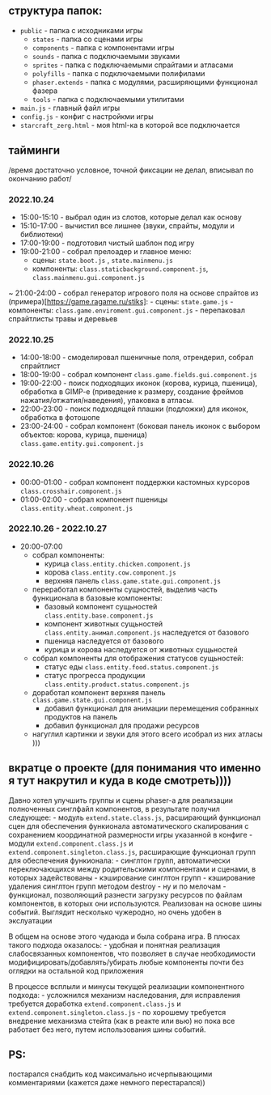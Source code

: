 ## структура папок:

- `public` - папка с исходниками игры
    - `states` - папка со сценами игры
    - `components` - папка с компонентами игры
    - `sounds` - папка с подключаемыми звуками
    - `sprites` - папка с подключаемыми спрайтами и атласами
    - `polyfills` - папка с подключаемыми полифилами
    - `phaser.extends` - папка с модулями, расширяющими функционал фазера
    - `tools` - папка с подключаемыми утилитами
- `main.js` - главный файл игры
- `config.js` - конфиг с настройкми игры
- `starcraft_zerg.html` - моя html-ка в которой все подключается


## тайминги 
/время достаточно условное, точной фиксации не делал, вписывал по окончанию работ/

### 2022.10.24
- 15:00-15:10 - выбрал один из слотов, которые делал как основу
- 15:10-17:00 - вычистил все лишнее (звуки, спрайты, модули и библиотеки)
- 17:00-19:00 - подготовил чистый шаблон под игру
- 19:00-21:00 - собрал прелоадер и главное меню: 
    - сцены: `state.boot.js` , `state.mainmenu.js`
    - компоненты: `class.staticbackground.component.js`, `class.mainmenu.gui.component.js`

~ 21:00-24:00 - собрал генератор игрового поля на основе спрайтов из (примера)[https://game.ragame.ru/stiks]:
    - сцены: `state.game.js`
    - компоненты: `class.game.enviroment.gui.component.js`
    - перепаковал спрайтлисты травы и деревьев

### 2022.10.25
- 14:00-18:00 - смоделировал пшеничные поля, отрендерил, собрал спрайтлист
- 18:00-19:00 - собрал компонент `class.game.fields.gui.component.js`
- 19:00-22:00 - поиск подходящих иконок (корова, курица, пшеница), обработка в GIMP-e (приведение к размеру, создание фреймов нажатия/отжатия/наведения), упаковка в атласы.
- 22:00-23:00 - поиск подходящей плашки (подложки) для иконок, обработка в фотошопе
- 23:00-24:00 - собрал компонент (боковая панель иконок с выбором объектов: корова, курица, пшеница) `class.game.entity.gui.component.js`

### 2022.10.26
- 00:00-01:00 - собрал компонент поддержки кастомных курсоров `class.crosshair.component.js`
- 01:00-02:00 - собрал компонент пшеницы `class.entity.wheat.component.js`

### 2022.10.26 - 2022.10.27
- 20:00-07:00 
    - собрал компоненты:
        - курица `class.entity.chicken.component.js`
        - корова `class.entity.cow.component.js`
        - верхняя панель `class.game.state.gui.component.js`
    - переработал компоненты сущностей, выделив часть функционала в базовые компоненты:
        - базовый компонент сущьностей `class.entity.base.component.js`
        - компонент животных сущьностей `class.entity.анимал.component.js` наследуется от базового
        - пшеница наследуется от базового
        - курица и корова наследуется от животных сущьностей
    - собрал компоненты для отображения статусов сущьностей:
        - статус еды `class.entity.food.status.component.js`
        - статус прогресса продукции `class.entity.product.status.component.js`
    - доработал компонент верхняя панель `class.game.state.gui.component.js`
        - добавил функционал для анимации перемещения собранных продуктов на панель
        - добавил функционал для продажи ресурсов
    - нагуглил картинки и звуки для этого всего исобрал из них атласы )))

## вкратце о проекте (для понимания что именно я тут накрутил и куда в коде смотреть))))
Давно хотел улучшить группы и сцены phaser-а для реализации полноченных синглфайл компонентов, в результате получил следующее:
    - модуль `extend.state.class.js`, расширающий функционал сцен для обеспечения функионала автоматического скалирования с сохранением координатной размерности игры указанной в конфиге
    - модули `extend.component.class.js` и `extend.component.singleton.class.js`, расширающие функционал групп для обеспечения функионала:
        - синглтон групп, автоматически переключающихся между родительскими компонентами и сценами, в которых задействованы
        - кэширование синглтон групп
        - кэширование удаления синглтон групп методом destroy
        - ну и по мелочам
    - функционал, позволяющий разнести загрузку ресурсов по файлам компонентов, в которых они используются. Реализован на основе шины событий. Выглядит несколько чужеродно, но очень удобен в экслуатации

В общем на основе этого чудаюда и была собрана игра. 
В плюсах такого подхода оказалось:
    - удобная и понятная реализация слабосвязанных компонентов, что позволяет в случае необходимости модифицировать/добавлять/убирать любые компоненты почти без оглядки на остальной код приложения

В процессе всплыли и минусы текущей реализации компонентного подхода:
    - усложнился механизм наследования, для исправления требуется доработка `extend.component.class.js` и `extend.component.singleton.class.js`
    - по хорошему требуется внедрение механизма стейта (как в реакте или вью) но пока все работает без него, путем использования шины событий.


## PS: 
постарался снабдить код максимально исчерпывающими комментариями (кажется даже немного перестарался))











